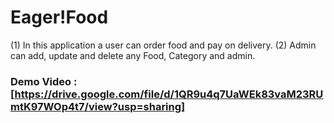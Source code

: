# Eager!Food

(1) In this application a user can order food and pay on delivery. 
(2) Admin can add, update and delete any  Food, Category and admin.

### Demo Video : [https://drive.google.com/file/d/1QR9u4q7UaWEk83vaM23RUmtK97WOp4t7/view?usp=sharing]
